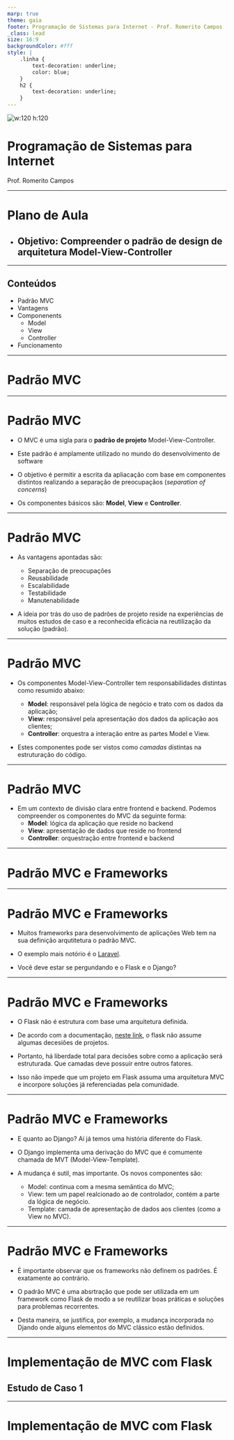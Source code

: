 ```yaml
---
marp: true
theme: gaia
footer: Programação de Sistemas para Internet - Prof. Romerito Campos
_class: lead
size: 16:9
backgroundColor: #fff
style: |
    .linha {
        text-decoration: underline;
        color: blue;
    } 
    h2 {
        text-decoration: underline;
    }       
---
```


![w:120 h:120](../../assets/ifrn-vertical.png)
# Programação de Sistemas para Internet
Prof. Romerito Campos

---

# Plano de Aula

- Objetivo: Compreender o padrão de design de arquitetura Model-View-Controller
    - 
---

## Conteúdos

- Padrão MVC
- Vantagens
- Componenents
    - Model
    - View
    - Controller
- Funcionamento

---


<style scoped>
    section {
        display: flex;
        flex-direction: column;
        justify-content: center;
        text-align: center;
    }
</style> 

# Padrão MVC

---

# Padrão MVC

- O MVC é uma sigla para o **padrão de projeto** Model-View-Controller. 

- Este padrão é amplamente utilizado no mundo do desenvolvimento de software

- O objetivo é permitir a escrita da apliacação com base em componentes distintos realizando a separação de preocupaçãos (*separation of concerns*)

- Os componentes básicos são: **Model**, **View** e **Controller**.

---

# Padrão MVC

- As vantagens apontadas são:
  - Separação de preocupações
  - Reusabilidade
  - Escalabilidade
  - Testabilidade
  - Manutenabilidade

- A ideia por trás do uso de padrões de projeto reside na experiências de muitos estudos de caso e a reconhecida eficácia na reutilização da solução (padrão).

---

# Padrão MVC

- Os componentes Model-View-Controller tem responsabilidades distintas como resumido abaixo:
  - **Model**: responsável pela lógica de negócio e trato com os dados da aplicação;
  - **View**: responsável pela apresentação dos dados da aplicação aos clientes;
  - **Controller**: orquestra a interação entre as partes Model e View.

- Estes componentes pode ser vistos como *camadas* distintas na estruturação do código.

---

# Padrão MVC

- Em um contexto de divisão clara entre frontend e backend. Podemos compreender os componentes do MVC da seguinte forma:
    - **Model**: lógica da aplicação que reside no backend
    - **View**: apresentação de dados que reside no frontend
    - **Controller**: orquestração entre frontend e backend

---

<style scoped>
    section {
        display: flex;
        flex-direction: column;
        justify-content: center;
        text-align: center;
    }
</style> 

# Padrão MVC e Frameworks

---

# Padrão MVC e Frameworks

- Muitos frameworks para desenvolvimento de aplicações Web tem na sua definição arqutitetura o padrão MVC.

- O exemplo mais notório é o [Laravel](https://laravel.com/).

- Você deve estar se pergundando e o Flask e o Django?

---

# Padrão MVC e Frameworks

- O Flask não é estrutura com base uma arquitetura definida. 

- De acordo com a documentação, [neste link](https://flask.palletsprojects.com/en/3.0.x/design/#what-does-micro-mean), o flask não assume algumas decesiões de projetos.

- Portanto, há liberdade total para decisões sobre como a aplicação será estruturada. Que camadas deve possuir entre outros fatores.

- Isso não impede que um projeto em Flask assuma uma arquitetura MVC e incorpore soluções já referenciadas pela comunidade.

---

# Padrão MVC e Frameworks

- E quanto ao Django? Aí já temos uma história diferente do Flask.

- O Django implementa uma derivação do MVC que é comumente chamada de MVT (Model-View-Template).

- A mudança é sutil, mas importante. Os novos componentes são:
  - Model: continua com a mesma semântica do MVC;
  - View: tem um papel realcionado ao de controlador, contém a parte da lógica de negócio.
  - Template: camada de apresentação de dados aos clientes (como a View no MVC).

---

# Padrão MVC e Frameworks

- É importante observar que os frameworks não definem os padrões. É exatamente ao contrário.

- O padrão MVC é uma absrtração que pode ser utilizada em um framework como Flask de modo a se reutilizar boas práticas e soluções para problemas recorrentes.

- Desta maneira, se justifica, por exemplo, a mudança incorporada no Djando onde alguns elementos do MVC clássico estão definidos.

---
<style scoped>
    section {
        display: flex;
        flex-direction: column;
        justify-content: center;
        text-align: center;
    }
</style> 

# Implementação de MVC com Flask
## Estudo de Caso 1

---

# Implementação de MVC com Flask